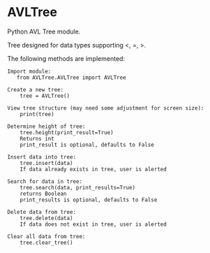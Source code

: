 # AVLTree
Python AVL Tree module.

Tree designed for data types supporting <, =, >.

The following methods are implemented:
    
    Import module:
       from AVLTree.AVLTree import AVLTree

    Create a new tree:
        tree = AVLTree()

    View tree structure (may need some adjustment for screen size):
        print(tree)

    Determine height of tree:
        tree.height(print_result=True)
        Returns int
        print_result is optional, defaults to False

    Insert data into tree:
        tree.insert(data)
        If data already exists in tree, user is alerted

    Search for data in tree:
        tree.search(data, print_results=True)
        returns Boolean
        print_results is optional, defaults to False

    Delete data from tree:
        tree.delete(data)
        If data does not exist in tree, user is alerted

    Clear all data from tree:
        tree.clear_tree()
